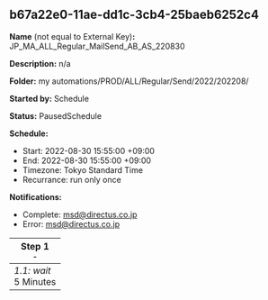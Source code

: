 ## b67a22e0-11ae-dd1c-3cb4-25baeb6252c4

**Name** (not equal to External Key)**:** JP_MA_ALL_Regular_MailSend_AB_AS_220830

**Description:** n/a

**Folder:** my automations/PROD/ALL/Regular/Send/2022/202208/

**Started by:** Schedule

**Status:** PausedSchedule

**Schedule:**

* Start: 2022-08-30 15:55:00 +09:00
* End: 2022-08-30 15:55:00 +09:00
* Timezone: Tokyo Standard Time
* Recurrance: run only once

**Notifications:**

* Complete: msd@directus.co.jp
* Error: msd@directus.co.jp

| Step 1<br>_<small>-</small>_ |
| --- |
| _1.1: wait_<br>5 Minutes |
